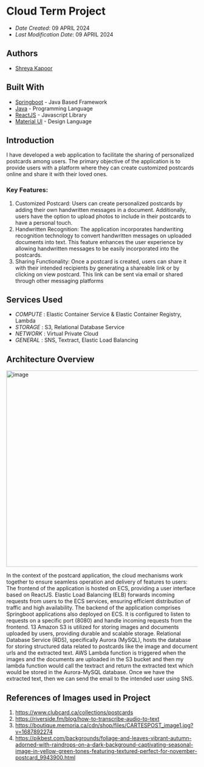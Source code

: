 # Cloud Term Project

* *Date Created*: 09 APRIL 2024
* *Last Modification Date*: 09 APRIL 2024


## Authors

* [Shreya Kapoor](sh820878@dal.ca)

## Built With

* [Springboot](https://spring.io/projects/spring-boot) - Java Based Framework
* [Java](https://www.oracle.com/ca-fr/java/technologies/java-se-glance.html) - Programming Language
* [ReactJS](https://react.dev/) - Javascript Library
* [Material UI](https://mui.com/material-ui/) - Design Language

## Introduction

I have developed a web application to facilitate the sharing of personalized postcards among users. The 
primary objective of the application is to provide users with a platform where they can create customized 
postcards online and share it with their loved ones.
### Key Features:
1. Customized Postcard: Users can create personalized postcards by adding their own 
handwritten messages in a document. Additionally, users have the option to upload photos to 
include in their postcards to have a personal touch. 
2. Handwritten Recognition: The application incorporates handwriting recognition technology 
to convert handwritten messages on uploaded documents into text. This feature enhances the 
user experience by allowing handwritten messages to be easily incorporated into the 
postcards.
3. Sharing Functionality: Once a postcard is created, users can share it with their intended 
recipients by generating a shareable link or by clicking on view postcard. This link can be 
sent via email or shared through other messaging platforms

## Services Used
- *COMPUTE* : Elastic Container Service & Elastic Container Registry, Lambda
- *STORAGE* : S3, Relational Database Service
- *NETWORK* : Virtual Private Cloud
- *GENERAL* : SNS, Textract, Elastic Load Balancing

## Architecture Overview
<img width="517" alt="image" src="https://github.com/shreyakapoor08/Personalized-Postcard-Application/assets/31164665/0900540a-2643-4bc2-9ec0-105f7da37513">

In the context of the postcard application, the cloud mechanisms work together to ensure seamless operation 
and delivery of features to users: The frontend of the application is hosted on ECS, providing a user interface based on ReactJS. Elastic Load Balancing (ELB) forwards incoming requests from users to the ECS services, ensuring efficient distribution of traffic and high availability. The backend of the application comprises Springboot applications also deployed on ECS. It is configured to listen to requests on a specific port (8080) and handle incoming requests from the frontend. 
13 Amazon S3 is utilized for storing images and documents uploaded by users, providing durable and scalable storage. Relational Database Service (RDS), specifically Aurora (MySQL), hosts the database for storing structured data related to postcards like the image and document urls and the extracted text. AWS Lambda function is triggered when the images and the documents are uploaded in the S3 bucket and then my lambda function would call the textract and return the extracted text which would be stored in the Aurora-MySQL database. Once we have the extracted text, then we can send the email to the intended user using SNS.


## References of Images used in Project

1. https://www.clubcard.ca/collections/postcards
2. https://riverside.fm/blog/how-to-transcribe-audio-to-text
3. https://boutique.memoria.ca/cdn/shop/files/CARTESPOST_image1.jpg?v=1687892274
4. https://pikbest.com/backgrounds/foliage-and-leaves-vibrant-autumn-adorned-with-raindrops-on-a-dark-background-captivating-seasonal-image-in-yellow-green-tones-featuring-textured-perfect-for-november-postcard_9943900.html 
